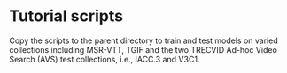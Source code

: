 # Tutorial scripts

Copy the scripts to the parent directory to train and test models on varied collections including MSR-VTT, TGIF and the two TRECVID Ad-hoc Video Search (AVS) test collections, i.e., IACC.3 and V3C1. 

